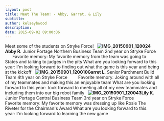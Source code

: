 ```yaml
---
layout: post
title: Meet The Team! - Abby, Garret, & Lily
subtitle:
author: kelseybwood
description:
date: 2015-09-02 09:00:06
---
```


Meet some of the students on Stryke Force!   **![IMG_20150901_120024](/wp-content/uploads/2015/09/IMG_20150901_120024-300x300.jpg)Abby R.** Junior Portage Northern Business Team 2nd year on Stryke Force         Favorite memory: My favorite memory from the team was going to States and talking to judges in the pits What are you looking forward to this year: I'm looking forward to finding out what the game is this year and being at the kickoff   **![IMG_20150901_120010](http://strykeforce.org/wp-content/uploads/2015/09/IMG_20150901_120010-300x300.jpg)Garret L.** Senior Parchment Build Team 4th year on Stryke Force         Favorite memory: Joking around with all of my teammates and making this an enjoyable team What are you looking forward to this year:  look forward to meeting all of my new teammates and including them into our big robot family   **![IMG_20150901_120043](http://strykeforce.org/wp-content/uploads/2015/09/IMG_20150901_120043-300x300.jpg)Lily K.** Junior Portage Central Business Team 3rd year on Stryke Force         Favorite memory: My favorite memory was dressing up like Rosie The Riveter for the Chairman's Award What are you looking forward to this year: I'm looking forward to learning the new game

